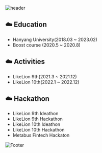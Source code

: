 ![header](https://capsule-render.vercel.app/api?type=Waving&color=83B1C9&height=300&section=header&text=Jingyeong&nbsp;Seo&nbsp;Github&fontSize=50&fontColor=ffffff)

## ☁️ Education <br>
  - Hanyang University(2018.03 ~ 2023.02)
  - Boost course (2020.5 ~ 2020.8)

## ☁️ Activities <br>
  - LikeLion 9th(2021.3 ~ 2021.12)
  - LikeLion 10th(2022.1 ~ 2022.12)

## ☁️ Hackathon <br>
  - LikeLion 9th Ideathon
  - LikeLion 9th Hackathon
  - LikeLion 10th Ideathon
  - LikeLion 10th Hackathon
  - Metabus Fintech Hackaton
  
![Footer](https://capsule-render.vercel.app/api?type=waving&color=83B1C9&height=200&section=footer)
